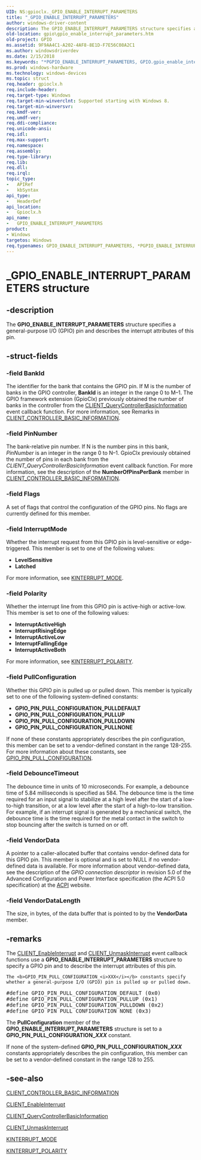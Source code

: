 ```yaml
---
UID: NS:gpioclx._GPIO_ENABLE_INTERRUPT_PARAMETERS
title: "_GPIO_ENABLE_INTERRUPT_PARAMETERS"
author: windows-driver-content
description: The GPIO_ENABLE_INTERRUPT_PARAMETERS structure specifies a general-purpose I/O (GPIO) pin and describes the interrupt attributes of this pin.
old-location: gpio\gpio_enable_interrupt_parameters.htm
old-project: GPIO
ms.assetid: 9F9AA4C1-A202-4AF8-8E1D-F7E56C08A2C1
ms.author: windowsdriverdev
ms.date: 2/15/2018
ms.keywords: "*PGPIO_ENABLE_INTERRUPT_PARAMETERS, GPIO.gpio_enable_interrupt_parameters, GPIO_ENABLE_INTERRUPT_PARAMETERS, GPIO_ENABLE_INTERRUPT_PARAMETERS structure [Parallel Ports], PGPIO_ENABLE_INTERRUPT_PARAMETERS, PGPIO_ENABLE_INTERRUPT_PARAMETERS structure pointer [Parallel Ports], _GPIO_ENABLE_INTERRUPT_PARAMETERS, gpioclx/GPIO_ENABLE_INTERRUPT_PARAMETERS, gpioclx/PGPIO_ENABLE_INTERRUPT_PARAMETERS"
ms.prod: windows-hardware
ms.technology: windows-devices
ms.topic: struct
req.header: gpioclx.h
req.include-header: 
req.target-type: Windows
req.target-min-winverclnt: Supported starting with Windows 8.
req.target-min-winversvr: 
req.kmdf-ver: 
req.umdf-ver: 
req.ddi-compliance: 
req.unicode-ansi: 
req.idl: 
req.max-support: 
req.namespace: 
req.assembly: 
req.type-library: 
req.lib: 
req.dll: 
req.irql: 
topic_type:
-	APIRef
-	kbSyntax
api_type:
-	HeaderDef
api_location:
-	Gpioclx.h
api_name:
-	GPIO_ENABLE_INTERRUPT_PARAMETERS
product:
- Windows
targetos: Windows
req.typenames: GPIO_ENABLE_INTERRUPT_PARAMETERS, *PGPIO_ENABLE_INTERRUPT_PARAMETERS
---
```


# _GPIO_ENABLE_INTERRUPT_PARAMETERS structure


## -description


The <b>GPIO_ENABLE_INTERRUPT_PARAMETERS</b> structure specifies a general-purpose I/O (GPIO) pin and describes the interrupt attributes of this pin.


## -struct-fields




### -field BankId

The identifier for the bank that contains the GPIO pin. If M is the number of banks in the GPIO controller, <b>BankId</b> is an integer in the range 0 to M–1. The GPIO framework extension (GpioClx) previously obtained the number of banks in the controller from the <a href="https://msdn.microsoft.com/library/windows/hardware/hh439399">CLIENT_QueryControllerBasicInformation</a> event callback function. For more information, see Remarks in <a href="https://msdn.microsoft.com/library/windows/hardware/hh439358">CLIENT_CONTROLLER_BASIC_INFORMATION</a>.


### -field PinNumber

The bank-relative pin number. If N is the number pins in this bank, <i>PinNumber</i> is an integer in the range 0 to N–1. GpioClx previously obtained the number of pins in each bank from the <i>CLIENT_QueryControllerBasicInformation</i> event callback function. For more information, see the description of the <b>NumberOfPinsPerBank</b> member in <a href="https://msdn.microsoft.com/library/windows/hardware/hh439358">CLIENT_CONTROLLER_BASIC_INFORMATION</a>.


### -field Flags

A set of flags that control the configuration of the GPIO pins. No flags are currently defined for this member.


### -field InterruptMode

Whether the interrupt request from this GPIO pin is level-sensitive or edge-triggered. This member is set to one of the following values:

<ul>
<li><b>LevelSensitive</b></li>
<li><b>Latched</b></li>
</ul>
For more information, see <a href="https://msdn.microsoft.com/library/windows/hardware/ff554239">KINTERRUPT_MODE</a>.


### -field Polarity

Whether the interrupt line from this GPIO pin is active-high or active-low. This member is set to one of the following values:

<ul>
<li><b>InterruptActiveHigh</b></li>
<li><b>InterruptRisingEdge</b></li>
<li><b>InterruptActiveLow</b></li>
<li><b>InterruptFallingEdge</b></li>
<li><b>InterruptActiveBoth</b></li>
</ul>
For more information, see <a href="https://msdn.microsoft.com/library/windows/hardware/ff554243">KINTERRUPT_POLARITY</a>.


### -field PullConfiguration

Whether this GPIO pin is pulled up or pulled down. This member is typically set to one of the following system-defined constants:

<ul>
<li><b>GPIO_PIN_PULL_CONFIGURATION_PULLDEFAULT</b></li>
<li><b>GPIO_PIN_PULL_CONFIGURATION_PULLUP</b></li>
<li><b>GPIO_PIN_PULL_CONFIGURATION_PULLDOWN</b></li>
<li><b>GPIO_PIN_PULL_CONFIGURATION_PULLNONE</b></li>
</ul>
If none of these constants appropriately describes the pin configuration, this member can be set to a vendor-defined constant in the range 128-255. For more information about these constants, see <a href="https://msdn.microsoft.com/B8091F53-C9B7-4A22-BDE3-4156370ABA83">GPIO_PIN_PULL_CONFIGURATION</a>.


### -field DebounceTimeout

The debounce time in units of 10 microseconds. For example, a debounce time of 5.84 milliseconds is specified as 584. The debounce time is the time required for an input signal to stabilize at a high level after the start of a low-to-high transition, or at a low level after the start of a high-to-low transition. For example, if an interrupt signal is generated by a mechanical switch, the debounce time is the time required for the metal contact in the switch to stop bouncing after the switch is turned on or off.


### -field VendorData

A pointer to a caller-allocated buffer that contains vendor-defined data for this GPIO pin. This member is optional and is set to NULL if no vendor-defined data is available. For more information about vendor-defined data, see the description of the <i>GPIO connection descriptor</i> in revision 5.0 of the Advanced Configuration and Power Interface specification (the ACPI 5.0 specification) at the <a href="http://www.acpi.info">ACPI</a> website.


### -field VendorDataLength

The size, in bytes, of the data buffer that is pointed to by the <b>VendorData</b> member.


## -remarks



The <a href="https://msdn.microsoft.com/library/windows/hardware/hh439377">CLIENT_EnableInterrupt</a> and <a href="https://msdn.microsoft.com/library/windows/hardware/hh439435">CLIENT_UnmaskInterrupt</a> event callback functions use a <b>GPIO_ENABLE_INTERRUPT_PARAMETERS</b> structure to specify a GPIO pin and to describe the interrupt attributes of this pin.


    The <b>GPIO_PIN_PULL_CONFIGURATION_<i>XXX</i></b> constants specify whether a general-purpose I/O (GPIO) pin is pulled up or pulled down.
   


<pre class="syntax">#define GPIO_PIN_PULL_CONFIGURATION_DEFAULT (0x0)
#define GPIO_PIN_PULL_CONFIGURATION_PULLUP (0x1)
#define GPIO_PIN_PULL_CONFIGURATION_PULLDOWN (0x2)
#define GPIO_PIN_PULL_CONFIGURATION_NONE (0x3)</pre>




The <b>PullConfiguration</b> member of the <b>GPIO_ENABLE_INTERRUPT_PARAMETERS</b> structure is set to a <b>GPIO_PIN_PULL_CONFIGURATION_<i>XXX</i></b> constant.

If none of the system-defined <b>GPIO_PIN_PULL_CONFIGURATION_<i>XXX</i></b> constants appropriately describes the pin configuration, this member can be set to a vendor-defined constant in the range 128 to 255.




## -see-also




<a href="https://msdn.microsoft.com/library/windows/hardware/hh439358">CLIENT_CONTROLLER_BASIC_INFORMATION</a>



<a href="https://msdn.microsoft.com/library/windows/hardware/hh439377">CLIENT_EnableInterrupt</a>



<a href="https://msdn.microsoft.com/library/windows/hardware/hh439399">CLIENT_QueryControllerBasicInformation</a>



<a href="https://msdn.microsoft.com/library/windows/hardware/hh439435">CLIENT_UnmaskInterrupt</a>



<a href="https://msdn.microsoft.com/library/windows/hardware/ff554239">KINTERRUPT_MODE</a>



<a href="https://msdn.microsoft.com/library/windows/hardware/ff554243">KINTERRUPT_POLARITY</a>
 

 

